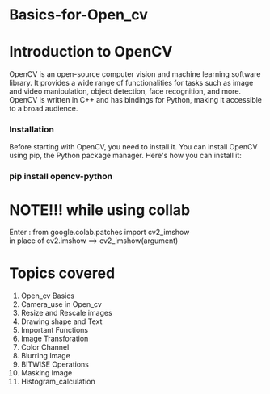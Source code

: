 # Basics-for-Open_cv
<H1>Introduction to OpenCV </H1>
OpenCV is an open-source computer vision and machine learning software library. It provides a wide range of functionalities for tasks such as image and video manipulation, object detection, face recognition, and more. OpenCV is written in C++ and has bindings for Python, making it accessible to a broad audience.

<H3>Installation </H3>
Before starting with OpenCV, you need to install it. You can install OpenCV using pip, the Python package manager. Here's how you can install it:  <H3> pip install opencv-python 
<H1>NOTE!!! while using collab </H1>
Enter : from google.colab.patches import cv2_imshow<br>
in place of cv2.imshow ==> cv2_imshow(argument)

<H1>Topics covered</H1>
<ol>
        <li>Open_cv Basics</li>
        <li>Camera_use in Open_cv </li>
        <li>Resize and Rescale images </li>
        <li>Drawing shape and Text</li>
        <li>Important Functions</li>
        <li>Image Transforation</li>
        <li>Color Channel</li>
        <li>Blurring Image</li>
        <li>BITWISE Operations</li>
        <li>Masking Image</li>
        <li>Histogram_calculation</li>
</ol>
